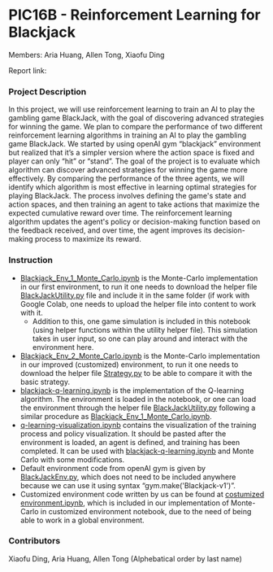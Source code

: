 # PIC16B - Reinforcement Learning for Blackjack
Members: Aria Huang, Allen Tong, Xiaofu Ding

Report link: 
### Project Description

In this project, we will use reinforcement learning to train an AI to play the gambling game BlackJack, with the goal of discovering advanced strategies for winning the game. We plan to compare the performance of two different reinforcement learning algorithms in training an AI to play the gambling game BlackJack. We started by using openAI gym “blackjack” environment but realized that it’s a simpler version where the action space is fixed and player can only “hit” or “stand”.  The goal of the project is to evaluate which algorithm can discover advanced strategies for winning the game more effectively. By comparing the performance of the three agents, we will identify which algorithm is most effective in learning optimal strategies for playing BlackJack. The process involves defining the game's state and action spaces, and then training an agent to take actions that maximize the expected cumulative reward over time. The reinforcement learning algorithm updates the agent's policy or decision-making function based on the feedback received, and over time, the agent improves its decision-making process to maximize its reward.

### Instruction

- [Blackjack_Env_1_Monte_Carlo.ipynb](https://github.com/allensctong/PIC16B/blob/main/Blackjack_Env_1_Monte_Carlo.ipynb) is the Monte-Carlo implementation in our first environment, to run it one needs to download the helper file [BlackJackUtility.py](https://github.com/allensctong/PIC16B/blob/main/BlackJackUtility.py) file and include it in the same folder (if work with Google Colab, one needs to upload the helper file into content to work with it.
    - Addition to this, one game simulation is included in this notebook (using helper functions within the utility helper file). This simulation takes in user input, so one can play around and interact with the environment here.
- [Blackjack_Env_2_Monte_Carlo.ipynb](https://github.com/allensctong/PIC16B/blob/main/Blackjack_Env_2_Monte_Carlo.ipynb) is the Monte-Carlo implementation in our improved (customized) environment, to run it one needs to download the helper file [Strategy.py](https://github.com/allensctong/PIC16B/blob/main/Strategy.py) to be able to compare it with the basic strategy.
- [blackjack-q-learning.ipynb](https://github.com/allensctong/PIC16B/blob/main/blackjack-q-learning.ipynb) is the implementation of the Q-learning algorithm. The environment is loaded in the notebook, or one can load the environment through the helper file [BlackJackUtility.py](https://github.com/allensctong/PIC16B/blob/main/BlackJackUtility.py) following a similar procedure as [Blackjack_Env_1_Monte_Carlo.ipynb](https://github.com/allensctong/PIC16B/blob/main/Blackjack_Env_1_Monte_Carlo.ipynb).
- [q-learning-visualization.ipynb](https://github.com/allensctong/PIC16B/blob/main/q-learning-visualization.ipynb) contains the visualization of the training process and policy visualization. It should be pasted after the environment is loaded, an agent is defined, and training has been completed. It can be used with [blackjack-q-learning.ipynb](https://github.com/allensctong/PIC16B/blob/main/blackjack-q-learning.ipynb) and Monte Carlo with some modifications.
- Default environment code from openAI gym is given by [BlackJackEnv.py](https://github.com/allensctong/PIC16B/blob/main/BlackJackEnv.py), which does not need to be included anywhere because we can use it using syntax “gym.make('Blackjack-v1')”.
- Customized environment code written by us can be found at [costumized environment.ipynb](https://github.com/allensctong/PIC16B/blob/main/costumized%20environment.ipynb), which is included in our implementation of Monte-Carlo in customized environment notebook, due to the need of being able to work in a global environment.

### Contributors

Xiaofu Ding, Aria Huang, Allen Tong (Alphebatical order by last name)
